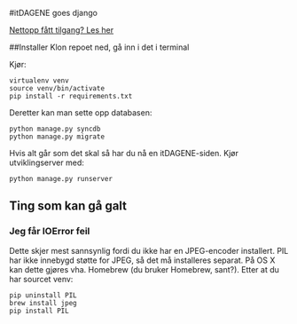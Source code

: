 #itDAGENE goes django

[Nettopp fått tilgang? Les her](https://github.com/itdagene-ntnu/itdagene/wiki/Erfaringskriv)

##Installer
Klon repoet ned, gå inn i det i terminal

Kjør:

    virtualenv venv
    source venv/bin/activate
    pip install -r requirements.txt

Deretter kan man sette opp databasen:

    python manage.py syncdb
    python manage.py migrate

Hvis alt går som det skal så har du nå en itDAGENE-siden. Kjør utviklingserver med:

    python manage.py runserver


## Ting som kan gå galt

### Jeg får IOError feil

Dette skjer mest sannsynlig fordi du ikke har en JPEG-encoder installert. PIL har ikke
innebygd støtte for JPEG, så det må installeres separat. På OS X kan dette gjøres vha.
Homebrew (du bruker Homebrew, sant?). Etter at du har sourcet venv:

    pip uninstall PIL
    brew install jpeg
    pip install PIL

